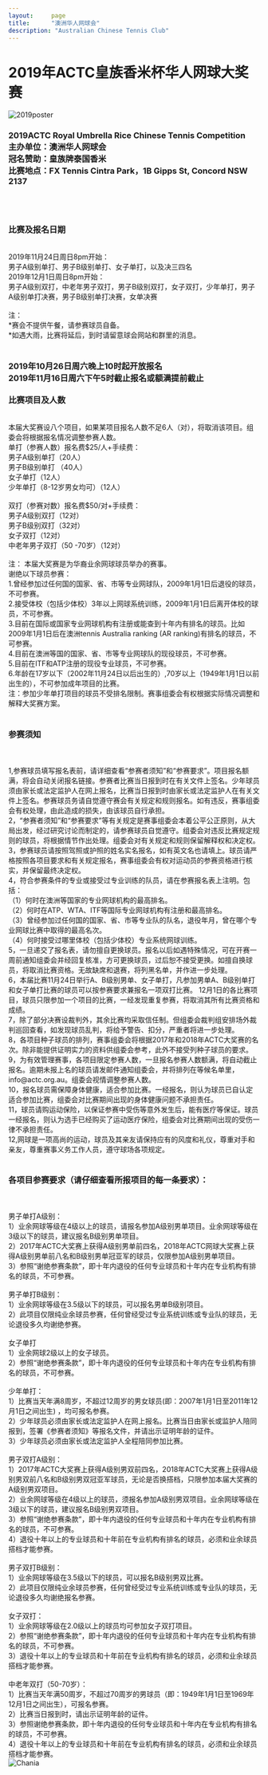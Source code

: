 ```yaml
---
layout:     page
title:      "澳洲华人网球会"
description: "Australian Chinese Tennis Club"
---
```


# 2019年ACTC皇族香米杯华人网球大奖赛

<div class="row text-center">
  <div class="col-xs-12 col-sm-12 col-md-12 col-lg-12">
    <img class="img-responsive" src="{{ site.baseurl }}/img/2019-poster.jpg" alt="2019poster" />
  </div>
</div>

<h3>2019ACTC Royal Umbrella Rice Chinese Tennis Competition<br>
主办单位：澳洲华人网球会<br>
冠名赞助：皇族牌泰国香米<br>
比赛地点：FX Tennis Cintra Park，1B Gipps St, Concord NSW 2137</h3><br><br>

<h3>比赛及报名日期</h3><br>
2019年11月24日周日8pm开始：<br> 
男子A级别单打、男子B级别单打、女子单打，以及决三四名<br>
2019年12月1日周日8pm开始： <br>
男子A级别双打，中老年男子双打，男子B级别双打，女子双打，少年单打，男子A级别单打决赛，男子B级别单打决赛，女单决赛<br><br>
注：<br>
*赛会不提供午餐，请参赛球员自备。<br>
*如遇大雨，比赛将延后，到时请留意球会网站和群里的消息。<br><br>
<h3>2019年10月26日周六晚上10时起开放报名 <br>
2019年11月16日周六下午5时截止报名或额满提前截止<br><br>
比赛项目及人数</h3><br>
本届大奖赛设八个项目，如果某项目报名人数不足6人（对），将取消该项目。组委会将根据报名情况调整参赛人数。<br>
单打（参赛人数）报名费$25/人+手续费：<br>
男子A级别单打（20人）<br>  
男子B级别单打 （40人）<br> 
女子单打（12人）  <br>
少年单打（8-12岁男女均可）（12人）<br><br>
双打（参赛对数）报名费$50/对+手续费：<br>
男子A级别双打（12对） <br> 
男子B级别双打（32对） <br>
女子双打（12对）<br>
中老年男子双打（50 -70岁）（12对）<br><br>
注： 本届大奖赛是为华裔业余网球球员举办的赛事。<br> 
谢绝以下球员参赛：<br>
1.曾经参加过任何国的国家、省、市等专业网球队，2009年1月1日后退役的球员，不可参赛。<br>
2.接受体校（包括少体校）3年以上网球系统训练，2009年1月1日后离开体校的球员，不可参赛。<br>
3.目前在国际或国家专业网球机构有注册或能查到十年内有排名的球员。比如2009年1月1日后在澳洲tennis Australia  ranking (AR ranking)有排名的球员，不可参赛。<br>
4.目前在澳洲等国的国家、省、市等专业网球队的现役球员，不可参赛。<br>
5.目前在ITF和ATP注册的现役专业球员，不可参赛。<br>
6.年龄在17岁以下（2002年11月24日以后出生的）,70岁以上（1949年1月1日以前出生的），不可参加成年项目的比赛。<br>
注：参加少年单打项目的球员不受排名限制。赛事组委会有权根据实际情况调整和解释大奖赛方案。 <br><br>

<h3>参赛须知</h3><br><br>
1,参赛球员填写报名表前，请详细查看“参赛者须知”和“参赛要求”。项目报名额满，将会自动关闭报名链接。参赛者比赛当日报到时在有关文件上签名。少年球员须由家长或法定监护人在网上报名，比赛当日报到时由家长或法定监护人在有关文件上签名。参赛球员务请自觉遵守赛会有关规定和规则报名。如有违反，赛事组委会有权处理，由此造成的损失，由该球员自行承担。 <br>
2，“参赛者须知”和“参赛要求”等有关规定是赛事组委会本着公平公正原则，从大局出发，经过研究讨论而制定的，请参赛球员自觉遵守。组委会对违反比赛规定规则的球员，将根据情节作出处理。组委会对有关规定和规则保留解释权和决定权。<br>
3，参赛球员请按照驾照或护照的姓名实名报名，如有英文名也请填上。球员请严格按照各项目要求和有关规定报名，赛事组委会有权对运动员的参赛资格进行核实，并保留最终决定权。<br>
4，符合参赛条件的专业或接受过专业训练的队员，请在参赛报名表上注明。包括：<br>
（1）何时在澳洲等国家的专业网球机构的最高排名。<br>
（2）何时在ATP、WTA、ITF等国际专业网球机构有注册和最高排名。<br>
（3）曾经参加过任何国的国家、省、市等专业队的队名，退役年月，曾在哪个专业网球比赛中取得的最高名次。<br>
（4）何时接受过哪里体校（包括少体校）专业系统网球训练。 <br>
5，一旦递交了报名表，请勿擅自更换球员。报名以后如遇特殊情况，可在开赛一周前通知组委会并经回复核准，方可更换球员，过后恕不接受更换。如擅自换球员，将取消比赛资格。无故缺席和退赛，将列黑名单，并作进一步处理。<br>
6，本届比赛11月24日举行A、B级别男单、女子单打，凡参加男单A、B级别单打和女子单打比赛的球员可以按参赛要求兼报名一项双打比赛。 12月1日的各比赛项目，球员只限参加一个项目的比赛，一经发现重复参赛，将取消其所有比赛资格和成绩。<br>
7，除了部分决赛设裁判外，其余比赛均采取信任制。但组委会裁判组安排场外裁判巡回查看，如发现球员乱判，将给予警告、扣分，严重者将进一步处理。<br>
8，各项目种子球员的排列，赛事组委会将根据2017年和2018年ACTC大奖赛的名次。除非能提供证明实力的资料供组委会参考，此外不接受列种子球员的要求。<br>
9，为有效管理赛事，各项目限定参赛人数，一旦报名参赛人数额满，将自动截止报名。逾期未报上名的球员请发邮件通知组委会，并将排列在等候名单里，info@actc.org.au。组委会视情调整参赛人数。<br>
10，报名球员需保障身体健康，适合参加比赛。一经报名，则认为球员已自认定适合参加比赛，组委会对比赛期间出现的身体健康问题不承担责任。<br>
11，球员请购运动保险，以保证参赛中受伤等意外发生后，能有医疗等保证。球员一经报名，则认为选手已经购买了运动医疗保险，组委会对比赛期间出现的受伤一律不承担责任。<br>
12,网球是一项高尚的运动，球员及其亲友请保持应有的风度和礼仪，尊重对手和亲友，尊重赛事义务工作人员，遵守球场各项规定。<br><br>

<h3>各项目参赛要求（请仔细查看所报项目的每一条要求）：</h3><br><br>
男子单打A级别：<br>
1）业余网球等级在4级以上的球员，请报名参加A级别男单项目。业余网球等级在3级以下的球员，建议报名B级别男单项目。<br>
2）2017年ACTC大奖赛上获得A级别男单前四名，2018年ACTC网球大奖赛上获得A级别男单前八名和B级别男单冠亚军的球员，仅限参加A级别男单项目。 <br>
3）参照“谢绝参赛条款”，即十年内退役的任何专业球员和十年内在专业机构有排名的球员，不可参赛。<br><br>
男子单打B级别： <br>
1）业余网球等级在3.5级以下的球员，可以报名男单B级别项目。<br>
2）此项目仅限纯业余球员参赛，任何曾经受过专业系统训练或专业队的球员，无论退役多久均谢绝参赛。<br><br>
女子单打<br>
1）业余网球2级以上的女子球员。<br>
2）参照“谢绝参赛条款”，即十年内退役的任何专业球员和十年内在专业机构有排名的球员，不可参赛。<br><br>
少年单打： <br>
1）比赛当天年满8周岁，不超过12周岁的男女球员(即：2007年1月1日至2011年12月1日之间出生) ，均可报名参赛。<br>
2）少年球员必须由家长或法定监护人在网上报名。比赛当日由家长或监护人陪同报到，签署《参赛者须知》等报名文件，并请出示证明年龄的证件。 <br>
3）少年球员必须由家长或法定监护人全程陪同参加比赛。<br><br>
男子双打A级别：<br>
1）2017年ACTC大奖赛上获得A级别男双前四名，2018年ACTC大奖赛上获得A级别男双前八名和B级别男双冠亚军球员，无论是否换搭档，只限参加本届大奖赛的A级别男双项目。<br>
2）业余网球等级在4级以上的球员，须报名参加A级别男双项目。业余网球等级在3级以下的球员，建议报名B级别男双项目。<br>
3）参照“谢绝参赛条款”，即十年内退役的任何专业球员和十年内在专业机构有排名的球员，不可参赛。<br>
4）退役十年以上的专业球员和十年前在专业机构有排名的球员，必须和业余球员搭档才能参赛。<br><br>
男子双打B级别：<br>
1）业余网球等级在3.5级以下的球员，可以报名B级别男双比赛。<br>
2）此项目仅限纯业余球员参赛，任何曾经受过专业系统训练或专业队的球员，无论退役多久均谢绝报名参赛。<br><br>
女子双打：<br>
1）业余网球等级在2.0级以上的球员均可参加女子双打项目。<br>
2）参照“谢绝参赛条款”，即十年内退役的任何专业球员和十年内在专业机构有排名的球员，不可参赛。<br>
3）退役十年以上的专业球员和十年前在专业机构有排名的球员，必须和业余球员搭档才能参赛。<br><br>
中老年双打（50-70岁）：<br>
1）比赛当天年满50周岁，不超过70周岁的男球员（即：1949年1月1日至1969年12月1日之间出生），可报名参赛。<br>
2）比赛当日报到时，请出示证明年龄的证件。<br>
3）参照谢绝参赛条款，即十年内退役的任何专业球员和十年内在专业机构有排名的球员，不可参赛。<br>
4）退役十年以上的专业球员和十年前在专业机构有排名的球员，必须和业余球员搭档才能参赛。<br> 





<div class="row">
  <div class="col-xs-offset-1 col-xs-10 col-sm-offset-2 col-sm-8 col-md-offset-2 col-md-8 col-lg-offset-2 col-lg-8">
    <img class="img-responsive" src="https://c5.staticflickr.com/9/8179/28251007604_30faf539bc_z.jpg" alt="Chania" />
  </div>
</div>

<script src="https://www.eventbrite.com.au/static/widgets/eb_widgets.js"></script>

<script type="text/javascript">
    var exampleCallback = function() {
        console.log('Order complete!');
    };

    window.EBWidgets.createWidget({
        widgetType: 'checkout',
        eventId: '62827392422',
        modal: true,
        modalTriggerElementId: 'eventbrite-widget-modal-trigger-62827392422',
        onOrderComplete: exampleCallback
    });
</script>

